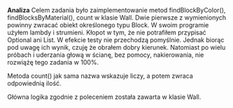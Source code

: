 **Analiza**
Celem zadania było zaimplementowanie metod findBlockByColor(), findBlocksByMaterial(), count w klasie Wall. Dwie pierwsze z wymienionych powinny zwracać obiekt określonego typu Block. W swoim programie użyłem lambdy i strumieni. Kłopot w tym, że nie potrafiłem przypisać Optional ani List. W efekcie testy nie przechodzą pomyślnie. Jednak biorąc pod uwagę ich wynik, czuję że obrałem dobry kierunek. Natomiast po wielu próbach i uderzania głową w ścianę, bez pomocy, nakierowania, nie rozwiążę tego zadania w 100%. 

Metoda count() jak sama nazwa wskazuje liczy, a potem zwraca odpowiednią ilość.

Główna logika zgodnie z poleceniem została zawarta w klasie Wall. 

